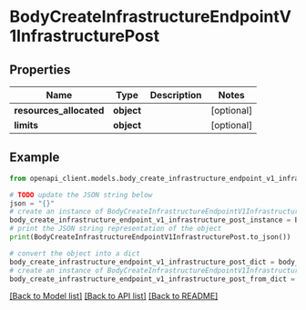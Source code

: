 # BodyCreateInfrastructureEndpointV1InfrastructurePost


## Properties

Name | Type | Description | Notes
------------ | ------------- | ------------- | -------------
**resources_allocated** | **object** |  | [optional] 
**limits** | **object** |  | [optional] 

## Example

```python
from openapi_client.models.body_create_infrastructure_endpoint_v1_infrastructure_post import BodyCreateInfrastructureEndpointV1InfrastructurePost

# TODO update the JSON string below
json = "{}"
# create an instance of BodyCreateInfrastructureEndpointV1InfrastructurePost from a JSON string
body_create_infrastructure_endpoint_v1_infrastructure_post_instance = BodyCreateInfrastructureEndpointV1InfrastructurePost.from_json(json)
# print the JSON string representation of the object
print(BodyCreateInfrastructureEndpointV1InfrastructurePost.to_json())

# convert the object into a dict
body_create_infrastructure_endpoint_v1_infrastructure_post_dict = body_create_infrastructure_endpoint_v1_infrastructure_post_instance.to_dict()
# create an instance of BodyCreateInfrastructureEndpointV1InfrastructurePost from a dict
body_create_infrastructure_endpoint_v1_infrastructure_post_from_dict = BodyCreateInfrastructureEndpointV1InfrastructurePost.from_dict(body_create_infrastructure_endpoint_v1_infrastructure_post_dict)
```
[[Back to Model list]](../README.md#documentation-for-models) [[Back to API list]](../README.md#documentation-for-api-endpoints) [[Back to README]](../README.md)


